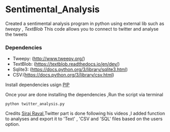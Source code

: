 # Sentimental_Analysis
Created a sentimental analysis program in python using external lib such as *tweepy* , *TextBlob*
This code allows you to connect to twitter and analyse the tweets 
### Dependencies 
 * Tweepy: (http://www.tweepy.org/)
 * TextBlob: (https://textblob.readthedocs.io/en/dev/)
 * Sqlite3: (https://docs.python.org/3/library/sqlite3.html)
 * CSV:(https://docs.python.org/3/library/csv.html)

Install dependencies usign [PIP](https://pip.pypa.io/en/stable/installing/)

Once your are done installing the dependencies ,Run the script via terminal

```python twitter_analysis.py```

Credits [Siraj Raval](https://www.youtube.com/channel/UCWN3xxRkmTPmbKwht9FuE5A/featured),Twitter part is done following his videos ,I added function to analyses and export it to 'Text' , 'CSV and 'SQL' files based on the users option.


